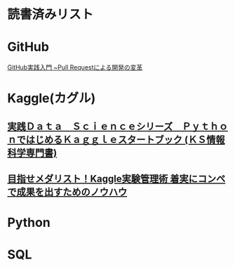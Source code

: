 # 読書済みリスト

# GitHub
[GitHub実践入門 ~Pull Requestによる開発の変革](https://www.amazon.co.jp/GitHub%E5%AE%9F%E8%B7%B5%E5%85%A5%E9%96%80-Pull-Request%E3%81%AB%E3%82%88%E3%82%8B%E9%96%8B%E7%99%BA%E3%81%AE%E5%A4%89%E9%9D%A9-PRESS-plus/dp/477416366X/ref=sr_1_8?__mk_ja_JP=%E3%82%AB%E3%82%BF%E3%82%AB%E3%83%8A&crid=3DB2U7DDD4F5U&dib=eyJ2IjoiMSJ9.ROWTlSVppmflLpXvrlX3ILzqydAlVJThGDYGEeISvB3V73okFqT3drDaBHxSJaZNYSGh5gqq0i7P6diPItr0zl1-67seSKLXHn65WQbG-eWpiJHUCOZTL1AAJn6fYQ4LDuC-3qq66ajSVmXfgjyhbr6ZtfspM4_V6u7syYh5Svps00LaIZrk8pAbHH66vFlVnSGtuM68gcF-6k00dPaJtQXl4VSj2dphwDX7APBkXbJtphKvYGO1N5R5-AXbY7StuctBnK7Ma5wBUonPXe8lrs42UY-CzV8O6aXEJHUBcpg.1LgVEJwDlwp1GpbWbF8_Xd2gWxmxlgpub2Yz6kBtKZQ&dib_tag=se&keywords=github&qid=1746015360&sprefix=github%2Caps%2C180&sr=8-8)

# Kaggle(カグル)  
## [実践Ｄａｔａ　Ｓｃｉｅｎｃｅシリーズ　ＰｙｔｈｏｎではじめるＫａｇｇｌｅスタートブック (ＫＳ情報科学専門書)](https://www.amazon.co.jp/%E5%AE%9F%E8%B7%B5%EF%BC%A4%EF%BD%81%EF%BD%94%EF%BD%81-%EF%BC%B3%EF%BD%83%EF%BD%89%EF%BD%85%EF%BD%8E%EF%BD%83%EF%BD%85%E3%82%B7%E3%83%AA%E3%83%BC%E3%82%BA-%EF%BC%B0%EF%BD%99%EF%BD%94%EF%BD%88%EF%BD%8F%EF%BD%8E%E3%81%A7%E3%81%AF%E3%81%98%E3%82%81%E3%82%8B%EF%BC%AB%EF%BD%81%EF%BD%87%EF%BD%87%EF%BD%8C%EF%BD%85%E3%82%B9%E3%82%BF%E3%83%BC%E3%83%88%E3%83%96%E3%83%83%E3%82%AF-%EF%BC%AB%EF%BC%B3%E6%83%85%E5%A0%B1%E7%A7%91%E5%AD%A6%E5%B0%82%E9%96%80%E6%9B%B8-%E7%9F%B3%E5%8E%9F%E7%A5%A5%E5%A4%AA%E9%83%8E-ebook/dp/B088R992TJ/ref=sr_1_3?dib=eyJ2IjoiMSJ9.hbEo4c64KPhjccyWnr6Nf7gnP8yxCiZzvT0NxYqPJr-S2UJd7Huf9kTm3-DIpzjp6goJ8bSfNzFRtWMCwBIyTKijmX1xFl-XfEZx3qM0pOACwCXXuS1PibuW3eiyUluqK7fAMohMkD3qoaxwBb7d51Bl9AbhS_AR1WxlWePjPPyUz_mqUbSHzMnoI122e-uSmAxlgo-E5TClHVxNekMkX634hulKgoallkACdVS3yBi6-_318b4YBn2tqzFpslTY4aru5v--CL9L7PG2gqSbYzJCbulRj9tLrApq7VkRR28.69vafqQeRsKAsRZh9OBNNffWT_WaWIs1zWStnH-LXLs&dib_tag=se&keywords=kaggle&qid=1746014798&sr=8-3)
## [目指せメダリスト！Kaggle実験管理術 着実にコンペで成果を出すためのノウハウ](https://www.amazon.co.jp/%E7%9B%AE%E6%8C%87%E3%81%9B%E3%83%A1%E3%83%80%E3%83%AA%E3%82%B9%E3%83%88%EF%BC%81Kaggle%E5%AE%9F%E9%A8%93%E7%AE%A1%E7%90%86%E8%A1%93-%E7%9D%80%E5%AE%9F%E3%81%AB%E3%82%B3%E3%83%B3%E3%83%9A%E3%81%A7%E6%88%90%E6%9E%9C%E3%82%92%E5%87%BA%E3%81%99%E3%81%9F%E3%82%81%E3%81%AE%E3%83%8E%E3%82%A6%E3%83%8F%E3%82%A6-%E9%AB%99%E6%A9%8B-%E6%AD%A3%E6%86%B2/dp/4798187453/ref=sr_1_7?dib=eyJ2IjoiMSJ9.hbEo4c64KPhjccyWnr6Nf7gnP8yxCiZzvT0NxYqPJr-S2UJd7Huf9kTm3-DIpzjp6goJ8bSfNzFRtWMCwBIyTKijmX1xFl-XfEZx3qM0pOACwCXXuS1PibuW3eiyUluqK7fAMohMkD3qoaxwBb7d51Bl9AbhS_AR1WxlWePjPPyUz_mqUbSHzMnoI122e-uSmAxlgo-E5TClHVxNekMkX634hulKgoallkACdVS3yBi6-_318b4YBn2tqzFpslTY4aru5v--CL9L7PG2gqSbYzJCbulRj9tLrApq7VkRR28.69vafqQeRsKAsRZh9OBNNffWT_WaWIs1zWStnH-LXLs&dib_tag=se&keywords=kaggle&qid=1746014798&sr=8-7)

# Python

# SQL
